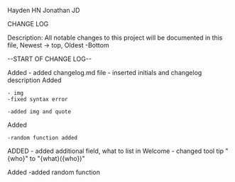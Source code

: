 Hayden HN
Jonathan JD

CHANGE LOG

Description: All notable changes to this project will be documented in this file, Newest -> top, Oldest -Bottom 

--START OF CHANGE LOG--

Added
    - added changelog.md file
      - inserted initials and changelog description 
Added

    - img
    -fixed syntax error

    -added img and quote


Added

    -random function added

    
ADDED
    - added additional field, what to list in Welcome
    - changed tool tip "{who}" to "{what}({who})"
   
Added
    -added random function

